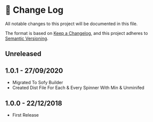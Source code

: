 # 📝  Change Log

All notable changes to this project will be documented in this file.

The format is based on [Keep a Changelog](https://keepachangelog.com/en/1.0.0/), and this project adheres to [Semantic Versioning](https://semver.org/spec/v2.0.0.html).

## Unreleased

## 1.0.1 - 27/09/2020
* Migrated To Sofy Builder 
* Created Dist File For Each & Every Spinner With Min & Unminifed 

## 1.0.0 - 22/12/2018
* First Release